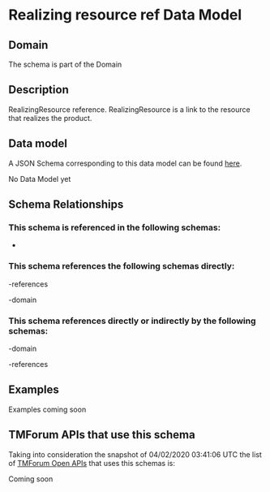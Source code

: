 # Realizing resource ref Data Model

## Domain

The  schema is part of the  Domain

## Description

RealizingResource reference. RealizingResource is a link to the resource that realizes the product.

## Data model

A JSON Schema corresponding to this data model can be found
[here](https://github.com/tmforum-rand/schemas/blob/candidates/Resource/RealizingResourceRef.schema.json).

No Data Model yet

## Schema Relationships

### This schema is referenced in the following schemas:

-

### This schema references the following schemas directly:

-references

-domain

### This schema references directly or indirectly by the following schemas:

-domain

-references



## Examples

Examples coming soon

## TMForum APIs that use this schema

Taking into consideration the snapshot of 04/02/2020 03:41:06 UTC the list of [TMForum Open APIs](https://www.tmforum.org/open-apis/) that uses this schemas is:

Coming soon